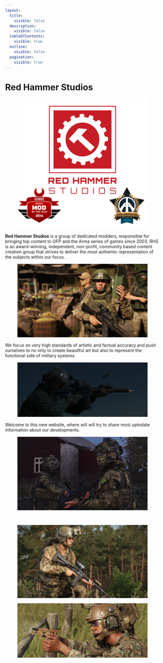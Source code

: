 ```yaml
---
layout:
  title:
    visible: false
  description:
    visible: false
  tableOfContents:
    visible: true
  outline:
    visible: false
  pagination:
    visible: true
---
```


# Red Hammer Studios

<figure><img src=".gitbook/assets/rhs_logo_lead.png" alt=""><figcaption></figcaption></figure>

**Red Hammer Studios** is a group of dedicated modders, responsible for bringing top content to OFP and the Arma series of games since 2003. RHS is an award-winning, independent, non-profit, community based content creation group that strives to deliver the most authentic representation of the subjects within our focus.

<figure><img src=".gitbook/assets/1874880_20240427013035_1.png" alt=""><figcaption></figcaption></figure>

We focus on very high standards of artistic and factual accuracy and push ourselves to no only to create beautiful art but also to represent the functional side of military systems.

<figure><img src=".gitbook/assets/20241022003742_1.webp" alt=""><figcaption></figcaption></figure>

Welcome to this new website, where will will try to share most uptodate information about our developments.

<figure><img src=".gitbook/assets/1874880_20240516232527_1.webp" alt=""><figcaption></figcaption></figure>

<figure><img src=".gitbook/assets/1874880_20240329024623_1.png" alt=""><figcaption></figcaption></figure>

<figure><img src=".gitbook/assets/1874880_20240318135552_1.png" alt=""><figcaption></figcaption></figure>

<figure><img src=".gitbook/assets/20240516215052_1.jpg" alt=""><figcaption></figcaption></figure>
